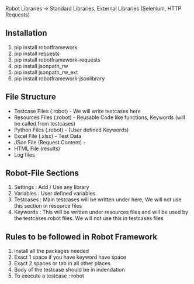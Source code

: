 Robot Libraries -> Standard Libraries, External Libraries (Selenium, HTTP Requests)

Installation
------------
1. pip install robotframework
2. pip install requests
3. pip install robotframework-requests
4. pip install jsonpath_rw
5. pip install jsonpath_rw_ext
6. pip install robotframework-jsonlibrary

File Structure
--------------
- Testcase Files (.robot) - We will write testcases here
- Resources Files (.robot) - Reusable Code like functions, Keywords (will be called from testcases)
- Python Files (.robot) - (User defined Keywords)
- Excel File (.xlsx) - Test Data
- JSon File (Request Content) - 
- HTML File (results)
- Log files

Robot-File Sections
-------------------
1. Settings : Add / Use any library
2. Variables : User defined variables
3. Testcases : Main testcases will be written under here, We will not use this section in resource files
4. Keywords : This will be written under resources files and will be used by the testcases.robot files. We will not use this in testcases files


Rules to be followed in Robot Framework
----------------------------------------
1. Install all the packages needed
2. Exact 1 space if you have keyword have space
3. Exact 2 spaces or tab in all other places
4. Body of the testcase should be in indendation
5. To execute a testcase : robot <filename>
